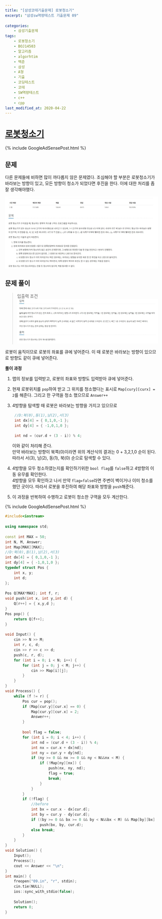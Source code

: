 ```yaml
---
title: "[삼성코테기출문제] 로봇청소기"
excerpt: "삼성sw역량테스트 기출문제 09"

categories:
    - 삼성기출문제
tags:
    - 로봇청소기
    - BOJ14503
    - 알고리즘
    - algorhtim
    - 백준
    - 삼성
    - A형
    - 기출
    - 코딩테스트
    - 코테
    - SW역량테스트
    - c++
    - cpp  
last_modified_at: 2020-04-22
---  
```

# [로봇청소기](https://www.acmicpc.net/problem/14503)  
  
{% include GoogleAdSensePost.html %}  
  
## 문제  
  
다른 문제들에 비하면 많이 까다롭지 않은 문제였다. 조심해야 할 부분은 로봇청소기가 바라보는 방향이 있고, 모든 방향이 청소가 되었다면 후진을 한다. 이에 대한 처리를 좀 잘 생각해야했다.  

[![문제](/assets/BOJ-samsung/2019-10-18-SamsungEX09-img01.jpg)](/assets/BOJ-samsung/2019-10-18-SamsungEX09-img01.jpg)  
  
## 문제 풀이  
>입출력 조건  
[![입력](/assets/BOJ-samsung/2019-10-18-SamsungEX09-img02.jpg)](/assets/BOJ-samsung/2019-10-18-SamsungEX09-img02.jpg)  
  
로봇이 움직이므로 로봇의 좌표를 큐에 넣어준다. 이 때 로봇은 바라보는 방향이 있으므로 방향도 같이 큐에 넣어준다.
  
__풀이 과정__  
1. 맵의 정보를 입력받고, 로봇의 좌표와 방향도 입력받아 큐에 넣어준다.  
2. 현재 로봇위치를 `pop`하여 받고 그 위치를 청소했다는 표시로 `Map[cury][curx] = 2`를 해준다. 그리고 한 구역을 청소 했으므로 `Answer++`  
3. 4방향을 탐색할 때 로봇은 바라보는 방향을 가지고 있으므로
   ```cpp  
	//D:북(0),동(1),남(2),서(3)
	int dx[4] = { 0,1,0,-1 };
	int dy[4] = { -1,0,1,0 };

	int nd = (cur.d + (3 - i)) % 4;  

	```  
	이와 같이 처리해 준다.  
	만약 바라보는 방향이 북쪽(0)이라면 위의 계산식의 결과는 0 + 3,2,1,0 순이 된다. 따라서 서(3), 남(2), 동(1), 북(0) 순으로 탐색할 수 있다. 

4. 4방향을 모두 청소하였는지를 확인하기위한 `bool flag`를 `false`하고 4방향의 이동 유무를 확인한다.  
4방향을 모두 확인하고 나서 만약 `flag=false`라면 주변이 벽이거나 이미 청소를 했던 곳이다. 따라서 로봇을 후진하여 해당 좌표와 뱡항을 `push`해준다.
5. 이 과정을 반복하여 수행하고 로봇이 청소한 구역을 모두 계산한다.
  
{% include GoogleAdSensePost.html %}    

```cpp
#include<iostream>

using namespace std;

const int MAX = 50;
int N, M, Answer;
int Map[MAX][MAX];
//D:북(0),동(1),남(2),서(3)
int dx[4] = { 0,1,0,-1 };
int dy[4] = { -1,0,1,0 };
typedef struct Pos {
	int x, y;
	int d;
};

Pos Q[MAX*MAX]; int f, r;
void push(int x, int y,int d) {
	Q[r++] = { x,y,d };
}
Pos pop() {
	return Q[f++];
}

void Input() {
	cin >> N >> M;
	int r, c, d;
	cin >> r >> c >> d;
	push(c, r, d);
	for (int i = 0; i < N; i++) {
		for (int j = 0; j < M; j++) {
			cin >> Map[i][j];
		}
	}
}
void Process() {
	while (f != r) {
		Pos cur = pop();
		if (Map[cur.y][cur.x] == 0) {
			Map[cur.y][cur.x] = 2;
			Answer++;
		}

		bool flag = false;
		for (int i = 0; i < 4; i++) {
			int nd = (cur.d + (3 - i)) % 4;
			int nx = cur.x + dx[nd];
			int ny = cur.y + dy[nd];
			if (ny >= 0 && nx >= 0 && ny < N&&nx < M) {
				if (!Map[ny][nx]) {
					push(nx, ny, nd);
					flag = true;
					break;
				}
			}
		}
		if (!flag) {
			//before
			int bx = cur.x - dx[cur.d];
			int by = cur.y - dy[cur.d];
			if ((by >= 0 && bx >= 0 && by < N&&bx < M) && Map[by][bx] != 1)
				push(bx, by, cur.d);
			else break;
		}
	}
}
void Solution() {
	Input();
	Process();
	cout << Answer << "\n";
}
int main() {
	freopen("09.in", "r", stdin);
	cin.tie(NULL);
	ios::sync_with_stdio(false);

	Solution();
	return 0;
}
```